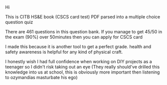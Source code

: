 Hi

This is CITB HS&E book (CSCS card test) PDF 
parsed into a multiple choice question quiz

There are 461 questions in this question bank.
If you manage to get 45/50 in the exam (90%)
over 50minutes then you can apply for CSCS card

I made this because it is another tool to get a perfect grade.
health and safety awareness is helpful for any kind of physical craft.

I honestly wish I had full confidence when working
on DIY projects as a teenager so I didn't risk
taking out an eye (They really should've drilled 
this knowledge into us at school, this is obviously
more important then listening to ozymandias masturbate his ego)

